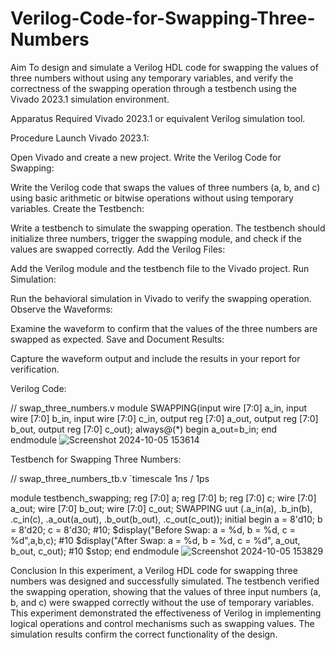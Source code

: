 # Verilog-Code-for-Swapping-Three-Numbers
Aim
To design and simulate a Verilog HDL code for swapping the values of three numbers without using any temporary variables, and verify the correctness of the swapping operation through a testbench using the Vivado 2023.1 simulation environment.

Apparatus Required
Vivado 2023.1 or equivalent Verilog simulation tool.

Procedure
Launch Vivado 2023.1:

Open Vivado and create a new project.
Write the Verilog Code for Swapping:

Write the Verilog code that swaps the values of three numbers (a, b, and c) using basic arithmetic or bitwise operations without using temporary variables.
Create the Testbench:

Write a testbench to simulate the swapping operation. The testbench should initialize three numbers, trigger the swapping module, and check if the values are swapped correctly.
Add the Verilog Files:

Add the Verilog module and the testbench file to the Vivado project.
Run Simulation:

Run the behavioral simulation in Vivado to verify the swapping operation.
Observe the Waveforms:

Examine the waveform to confirm that the values of the three numbers are swapped as expected.
Save and Document Results:

Capture the waveform output and include the results in your report for verification.

Verilog Code:

// swap_three_numbers.v
module SWAPPING(input wire [7:0] a_in,
input wire [7:0] b_in,
input wire [7:0] c_in,
output reg [7:0] a_out,
output reg [7:0] b_out,
output reg [7:0] c_out);
always@(*)
begin
a_out=b_in;
end
endmodule
![Screenshot 2024-10-05 153614](https://github.com/user-attachments/assets/2cb63846-8556-4a8d-8cac-de2d4a1753e9)



Testbench for Swapping Three Numbers:

// swap_three_numbers_tb.v
`timescale 1ns / 1ps

module testbench_swapping;
reg [7:0] a;
reg [7:0] b;
reg [7:0] c;
wire [7:0] a_out;
wire [7:0] b_out;
wire [7:0] c_out;
SWAPPING uut (.a_in(a),
.b_in(b),
.c_in(c),
.a_out(a_out),
.b_out(b_out),
.c_out(c_out));
initial
begin
a = 8'd10;
b = 8'd20;
c = 8'd30;
#10;
$display("Before Swap: a = %d, b = %d, c = %d",a,b,c);
#10
$display("After Swap: a = %d, b = %d, c = %d", a_out, b_out, c_out);
#10 $stop;
end
endmodule
![Screenshot 2024-10-05 153829](https://github.com/user-attachments/assets/26e40161-1f95-41ac-8a91-258443a580ad)


Conclusion
In this experiment, a Verilog HDL code for swapping three numbers was designed and successfully simulated. The testbench verified the swapping operation, showing that the values of three input numbers (a, b, and c) were swapped correctly without the use of temporary variables. This experiment demonstrated the effectiveness of Verilog in implementing logical operations and control mechanisms such as swapping values. The simulation results confirm the correct functionality of the design.

